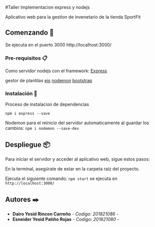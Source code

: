 #Taller Implementacion express y nodejs

Aplicativo web para la gestion de invenetario de la tienda SportFit

## Comenzando 🚀
Se ejecuta en el puerto 3000
http://localhost:3000/

### Pre-requisitos 📋

Como servidor nodejs con el framework:
[Express](https://expressjs.com/es/)

gestor  de plantilas [ejs](https://ejs.co/)
[nodemon](https://www.npmjs.com/package/nodemon)
[bootstrap](https://getbootstrap.com/)
### Instalación 🔧
Proceso de instalacion de dependencias

`npm i express --save`


Nodemon para el reinicio del servidor automaticamente al guardar los cambios:
`npm i nodemon --save-dev`
## Despliegue 📦
Para iniciar el servidor y acceder al aplicativo web, sigue estos pasos:

En la terminal, asegúrate de estar en la carpeta raíz del proyecto.

Ejecuta el siguiente comando:
`npm start`
se ejecuta en `http://localhost:3000/`
## Autores ✒️

* **Dairo Yesid Rincon Carreño** - *Codigo: 201821086* -
* **Esneider Yesid Patiño Rojas** - *Codigo: 201821080* -
